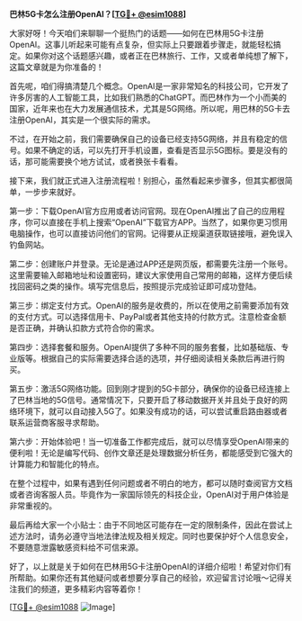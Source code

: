 **巴林5G卡怎么注册OpenAI？[[TG💪+ @esim1088](https://t.me/s/esim1088)]**

大家好呀！今天咱们来聊聊一个挺热门的话题——如何在巴林用5G卡注册OpenAI。这事儿听起来可能有点复杂，但实际上只要跟着步骤走，就能轻松搞定。如果你对这个话题感兴趣，或者正在巴林旅行、工作，又或者单纯想了解下，这篇文章就是为你准备的！

首先呢，咱们得搞清楚几个概念。OpenAI是一家非常知名的科技公司，它开发了许多厉害的人工智能工具，比如我们熟悉的ChatGPT。而巴林作为一个小而美的国家，近年来也在大力发展通信技术，尤其是5G网络。所以呢，用巴林的5G卡去注册OpenAI，其实是一个很实际的需求。

不过，在开始之前，我们需要确保自己的设备已经支持5G网络，并且有稳定的信号。如果不确定的话，可以先打开手机设置，查看是否显示5G图标。要是没有的话，那可能需要换个地方试试，或者换张卡看看。

接下来，我们就正式进入注册流程啦！别担心，虽然看起来步骤多，但其实都很简单，一步步来就好。

第一步：下载OpenAI官方应用或者访问官网。现在OpenAI推出了自己的应用程序，你可以直接在手机上搜索“OpenAI”下载官方APP。当然了，如果你更习惯用电脑操作，也可以直接访问他们的官网。记得要从正规渠道获取链接哦，避免误入钓鱼网站。

第二步：创建账户并登录。无论是通过APP还是网页版，都需要先注册一个账号。这里需要输入邮箱地址和设置密码，建议大家使用自己常用的邮箱，这样方便后续找回密码之类的操作。填写完信息后，按照提示完成验证即可成功登陆。

第三步：绑定支付方式。OpenAI的服务是收费的，所以在使用之前需要添加有效的支付方式。可以选择信用卡、PayPal或者其他支持的付款方式。注意检查金额是否正确，并确认扣款方式符合你的需求。

第四步：选择套餐和服务。OpenAI提供了多种不同的服务套餐，比如基础版、专业版等。根据自己的实际需要选择合适的选项，并仔细阅读相关条款后再进行购买。

第五步：激活5G网络功能。回到刚才提到的5G卡部分，确保你的设备已经连接上了巴林当地的5G信号。通常情况下，只要开启了移动数据开关并且处于良好的网络环境下，就可以自动接入5G了。如果没有成功的话，可以尝试重启路由器或者联系运营商客服寻求帮助。

第六步：开始体验吧！当一切准备工作都完成后，就可以尽情享受OpenAI带来的便利啦！无论是编写代码、创作文章还是处理数据分析任务，都能感受到它强大的计算能力和智能化的特点。

在整个过程中，如果有遇到任何问题或者不明白的地方，都可以随时查阅官方文档或者咨询客服人员。毕竟作为一家国际领先的科技企业，OpenAI对于用户体验是非常重视的。

最后再给大家一个小贴士：由于不同地区可能存在一定的限制条件，因此在尝试上述方法时，请务必遵守当地法律法规及相关规定。同时也要保护好个人信息安全，不要随意泄露敏感资料给不可信来源。

好了，以上就是关于如何在巴林用5G卡注册OpenAI的详细介绍啦！希望对你们有所帮助。如果你还有其他疑问或者想要分享自己的经验，欢迎留言讨论哦～记得关注我们的频道，更多精彩内容等着你！

[[TG💪+ @esim1088](https://t.me/s/esim1088) ![Image](https://i.postimg.cc/4NQfJmqS/Snipaste-2025-05-13-00-14-12.png)]